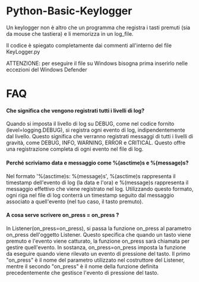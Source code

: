 # Python-Basic-Keylogger
Un keylogger non è altro che un programma che registra i tasti premuti (sia da mouse che tastiera) e li memorizza in un log_file.

Il codice è spiegato completamente dai commenti all'interno del file KeyLogger.py

ATTENZIONE: per eseguire il file su Windows bisogna prima inserirlo nelle eccezioni del Windows Defender

# FAQ


<h4>Che significa che vengono registrati tutti i livelli di log?</h4>
Quando si imposta il livello di log su DEBUG, come nel codice fornito (level=logging.DEBUG), si registra ogni evento di log, indipendentemente dal livello. Questo significa che verranno registrati messaggi di tutti i livelli di gravità, come DEBUG, INFO, WARNING, ERROR e CRITICAL. Questo offre una registrazione completa di ogni evento nel file di log.

<h4>Perché scriviamo data e messaggio come %(asctime)s e %(message)s?</h4>
 Nel formato '%(asctime)s: %(message)s', %(asctime)s rappresenta il timestamp dell'evento di log (la data e l'ora) e %(message)s rappresenta il messaggio effettivo che viene registrato nel log. Utilizzando questo formato, ogni riga nel file di log conterrà un timestamp seguito dal messaggio associato a quell'evento (nel tuo caso, il tasto premuto).

<h4>A cosa serve scrivere on_press = on_press ?</h4>
In Listener(on_press=on_press), si passa la funzione on_press al parametro on_press dell'oggetto Listener. Questo specifica che quando un tasto viene premuto e l'evento viene catturato, la funzione on_press sarà chiamata per gestire quell'evento. In sostanza, on_press=on_press imposta la funzione da eseguire quando viene rilevato un evento di pressione del tasto. Il primo "on_press" è il nome del parametro utilizzato nel costruttore del Listener, mentre il secondo "on_press" è il nome della funzione definita precedentemente che gestisce l'evento di pressione del tasto.
